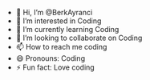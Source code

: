 - 👋 Hi, I’m @BerkAyranci
- 👀 I’m interested in Coding
- 🌱 I’m currently learning Coding
- 💞️ I’m looking to collaborate on Coding
- 📫 How to reach me coding
- 😄 Pronouns: Coding
- ⚡ Fun fact: Love coding

<!---
BerkAyranci/BerkAyranci is a ✨ special ✨ repository because its `README.md` (this file) appears on your GitHub profile.
You can click the Preview link to take a look at your changes.
--->

